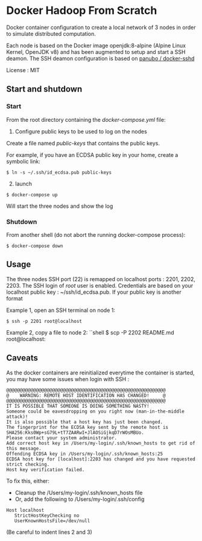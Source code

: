 # Docker Hadoop From Scratch

Docker container configuration to create a local network of 3 nodes in order to simulate distributed computation.

Each node is based on the Docker image openjdk:8-alpine (Alpine Linux Kernel, OpenJDK v8) and has been augmented to setup and start a SSH deamon. The SSH deamon configuration is based on [panubo / docker-sshd](https://github.com/panubo/docker-sshd)

License : MIT

## Start and shutdown

### Start

From the root directory containing the _docker-compose.yml_ file:

1. Configure public keys to be used to log on the nodes

Create a file named _public-keys_ that contains the public keys. 

For example, if you have an ECDSA public key in your home, create a symbolic link:

```shell
$ ln -s ~/.ssh/id_ecdsa.pub public-keys
```

2. launch 
```shell
$ docker-compose up
```

Will start the three nodes and show the log

### Shutdown 

From another shell (do not abort the running docker-compose process):

```shell
$ docker-compose down
```

## Usage

The three nodes SSH port (22) is remapped on localhost ports : 2201, 2202, 2203. The SSH login of _root_ user is enabled. Credentials are based on your localhost public key : ~/ssh/id_ecdsa.pub. If your public key is another format

Example 1, open an SSH terminal on node 1: 

```shell
$ ssh -p 2201 root@localhost
```

Example 2, copy a file to node 2:
``shell
$ scp -P 2202 README.md root@localhost:

## Caveats

As the docker containers are reinitialized everytime the container is started, you may have some issues when login with SSH :

```shell
@@@@@@@@@@@@@@@@@@@@@@@@@@@@@@@@@@@@@@@@@@@@@@@@@@@@@@@@@@@
@    WARNING: REMOTE HOST IDENTIFICATION HAS CHANGED!     @
@@@@@@@@@@@@@@@@@@@@@@@@@@@@@@@@@@@@@@@@@@@@@@@@@@@@@@@@@@@
IT IS POSSIBLE THAT SOMEONE IS DOING SOMETHING NASTY!
Someone could be eavesdropping on you right now (man-in-the-middle attack)!
It is also possible that a host key has just been changed.
The fingerprint for the ECDSA key sent by the remote host is
SHA256:Kks0Wp+sG79L+tT7ZAARwI+JlAOSiGjkqD7rWOsMBUo.
Please contact your system administrator.
Add correct host key in /Users/my-login/.ssh/known_hosts to get rid of this message.
Offending ECDSA key in /Users/my-login/.ssh/known_hosts:25
ECDSA host key for [localhost]:2203 has changed and you have requested strict checking.
Host key verification failed.
```

To fix this, either:
- Cleanup the /Users/my-login/.ssh/known_hosts file
- Or, add the following to /Users/my-login/.ssh/config

```shell
Host localhost
   StrictHostKeyChecking no
   UserKnownHostsFile=/dev/null
```

(Be careful to indent lines 2 and 3)